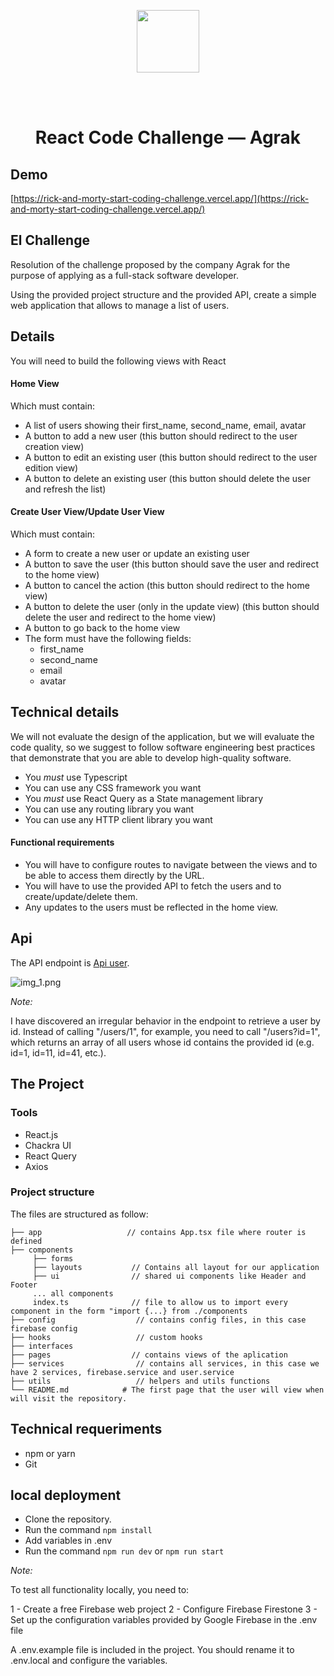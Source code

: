<br/><br/>

<p align="center">
    <img height="100" src="https://agrak.com/wp-content/uploads/2021/11/logo-agrak-default.png">
   </p>
   
   <br/><br/>
   
   <h1 align="center">React Code Challenge — Agrak</h1>
   
   


## Demo
[https://rick-and-morty-start-coding-challenge.vercel.app/](https://rick-and-morty-start-coding-challenge.vercel.app/)

  
## El Challenge
Resolution of the challenge proposed by the company Agrak for the purpose of applying as a full-stack software developer.

Using the provided project structure and the provided API, create a simple web application that allows to manage a list of users.

## Details

You will need to build the following views with React

#### Home View

Which must contain:

- A list of users showing their first_name, second_name, email, avatar
- A button to add a new user (this button should redirect to the user creation view)
- A button to edit an existing user (this button should redirect to the user edition view)
- A button to delete an existing user (this button should delete the user and refresh the list)

#### Create User View/Update User View

Which must contain:

- A form to create a new user or update an existing user
- A button to save the user (this button should save the user and redirect to the home view)
- A button to cancel the action (this button should redirect to the home view)
- A button to delete the user (only in the update view) (this button should delete the user and redirect to the home
  view)
- A button to go back to the home view
- The form must have the following fields:
    - first_name
    - second_name
    - email
    - avatar

## Technical details

We will not evaluate the design of the application, but we will evaluate the code quality, so we suggest to follow
software engineering best practices that demonstrate that you are able to develop high-quality software.

- You *must* use Typescript
- You can use any CSS framework you want
- You *must* use React Query as a State management library
- You can use any routing library you want
- You can use any HTTP client library you want

#### Functional requirements

- You will have to configure routes to navigate between the views and to be able to access them directly by the URL.
- You will have to use the provided API to fetch the users and to create/update/delete them.
- Any updates to the users must be reflected in the home view.


## Api

The API endpoint is [Api user](https://635017b9df22c2af7b630c3e.mockapi.io/api/v1/users).

![img_1.png](img_1.png)

*Note:*

I have discovered an irregular behavior in the endpoint to retrieve a user by id. Instead of calling "/users/1", for example, you need to call "/users?id=1", which returns an array of all users whose id contains the provided id (e.g. id=1, id=11, id=41, etc.).



## The Project

### Tools

- React.js
- Chackra UI
- React Query
- Axios

### Project structure
The files are structured as follow:

    ├── app                   // contains App.tsx file where router is defined         
    ├── components  
         ├── forms
         ├── layouts           // Contains all layout for our application
         ├── ui                // shared ui components like Header and Footer
         ... all components
         index.ts              // file to allow us to import every component in the form "import {...} from ./components                          
    ├── config                  // contains config files, in this case firebase config
    ├── hooks                   // custom hooks         
    ├── interfaces             
    ├── pages                  // contains views of the aplication
    ├── services                // contains all services, in this case we have 2 services, firebase.service and user.service         
    ├── utils                   // helpers and utils functions      
    └── README.md            # The first page that the user will view when will visit the repository.

## Technical requeriments
* npm or yarn
* Git

## local deployment

* Clone the repository.
* Run the command `npm install`
* Add  variables in .env
* Run the command `npm run dev` or `npm run start`


*Note:*

To test all functionality locally, you need to:

1 - Create a free Firebase web project
2 - Configure Firebase Firestone
3 - Set up the configuration variables provided by Google Firebase in the .env file

A .env.example file is included in the project. You should rename it to .env.local and configure the variables.